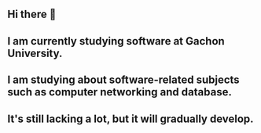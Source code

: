 ## Hi there 👋
## I am currently studying software at Gachon University.
## I am studying about software-related subjects such as computer networking and database.
## It's still lacking a lot, but it will gradually develop.
